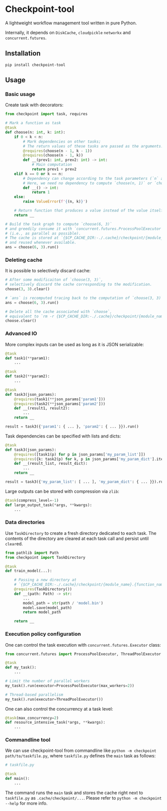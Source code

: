# Checkpoint-tool

A lightweight workflow management tool written in pure Python.

Internally, it depends on `DiskCache`, `cloudpickle` `networkx` and `concurrent.futures`.


## Installation

```
pip install checkpoint-tool
```

## Usage

### Basic usage

Create task with decorators:
```python
from checkpoint import task, requires

# Mark a function as task
@task
def choose(n: int, k: int):
    if 0 < k < n:
        # Mark dependencies on other tasks;
        # The return values of these tasks are passed as the arguments.
        @requires(choose(n - 1, k - 1))
        @requires(choose(n - 1, k)) 
        def __(prev1: int, prev2: int) -> int:
            # Main computation
            return prev1 + prev2
    elif k == 0 or k == n:
        # Dependency can change according to the task parameters (`n` and `k`).
        # Here, we need no dependency to compute `choose(n, 1)` or `choose(n, n)`.
        def __() -> int:
            return 1
    else:
        raise ValueError(f'{(n, k)}')

    # Return function that produces a value instead of the value itself.
    return __

# Build the task graph to compute `choose(6, 3)`
# and greedily consume it with `concurrent.futures.ProcessPoolExecutor`
# (i.e., as parallel as possible).
# The cache is stored at `{$CP_CACHE_DIR:-./.cache}/checkpoint/{module_name}.{function_name}/...`
# and reused whenever available.
ans = choose(6, 3).run()
```

### Deleting cache

It is possible to selectively discard cache: 
```python
# After some modificaiton of `choose(3, 3)`,
# selectively discard the cache corresponding to the modification.
choose(3, 3).clear()

# `ans` is recomputed tracing back to the computation of `choose(3, 3)`.
ans = choose(6, 3).run()

# Delete all the cache associated with `choose`,
# equivalent to `rm -r {$CP_CACHE_DIR:-./.cache}/checkpoint/{module_name}.choose`.
choose.clear()            
```

### Advanced IO

More complex inputs can be used as long as it is JSON serializable:
```python
@task
def task1(**param1):
    ...

@task
def task2(**param2):
    ...

@task
def task3(json_params):
    @requires(task1(**json_params['param1']))
    @requires(task2(**json_params['param2']))
    def __(result1, result2):
        ...
    return __

result = task3({'param1': { ... }, 'param2': { ... }}).run()
```

Task dependencies can be specified with lists and dicts:
```python
@task
def task3(json_params):
    @requires([task1(p) for p in json_params['my_param_list']])
    @requires({k: task2(p) for k, p in json_params['my_param_dict'].items()})
    def __(result_list, result_dict):
        ...
    return __

result = task3({'my_param_list': [ ... ], 'my_param_dict': { ... }}).run()
```

Large outputs can be stored with compression via `zlib`:
```python
@task(compress_level=-1)
def large_output_task(*args, **kwargs):
    ...
```

### Data directories

Use `TaskDirectory` to create a fresh directory dedicated to each task. The contents of the directory are cleared at each task call and persist until `clear`ed.
```python
from pathlib import Path
from checkpoint import TaskDirectory

@task
def train_model(...):

    # Passing a new directory at
    # `{$CP_CACHE_DIR:-./.cache}/checkpoint/{module_name}.{function_name}/data/{cryptic_task_id}`
    @requires(TaskDirectory())
    def __(path: Path) -> str:
        ...
        model_path = str(path / 'model.bin')
        model.save(model_path)
        return model_path

    return __
```

### Execution policy configuration

One can control the task execution with `concurrent.futures.Executor` class:
```python
from concurrent.futures import ProcessPoolExecutor, ThreadPoolExecutor

@task
def my_task():
    ...

# Limit the number of parallel workers
my_task().run(executor=ProcessPoolExecutor(max_workers=2))

# Thread-based parallelism
my_task().run(executor=ThreadPoolExecutor())
```

One can also control the concurrency at a task level:
```python
@task(max_concurrency=2)
def resource_intensive_task(*args, **kwargs):
    ...
```

### Commandline tool
We can use checkpoint-tool from commandline like `python -m checkpoint path/to/taskfile.py`, where `taskfile.py` defines the `main` task as follows:
```python
# taskfile.py

@task
def main():
    ...
```
The command runs the `main` task and stores the cache right next to `taskfile.py` as `.cache/checkpoint/...`.
Please refer to `python -m checkpoint --help` for more info.
